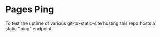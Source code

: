 # Pages Ping

To test the uptime of various git-to-static-site hosting this repo hosts a static "ping" endpoint.

